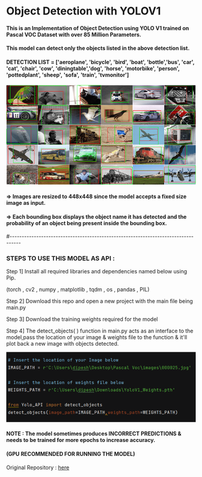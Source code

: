 # Object Detection with YOLOV1

#### This is an Implementation of Object Detection using YOLO V1 trained on Pascal VOC Dataset with over 85 Million Parameters.

#### This model can detect only the objects listed in the above detection list.

#### DETECTION LIST = ['aeroplane', 'bicycle', 'bird', 'boat', 'bottle','bus', 'car', 'cat', 'chair', 'cow', 'diningtable','dog', 'horse', 'motorbike', 'person', 'pottedplant', 'sheep', 'sofa', 'train', 'tvmonitor']
                     
                     
![](/imgs/pascalvoc.png)                     


#### => Images are resized to 448x448 since the model accepts a fixed size image as input.

#### => Each bounding box displays the object name it has detected and the probability of an object being present inside the bounding box.

#----------------------------------------------------------------------------------

### STEPS TO USE THIS MODEL AS API :

Step 1] Install all required libraries and dependencies named below using Pip.

(torch , cv2 , numpy , matplotlib , tqdm , os , pandas , PIL)

Step 2] Download this repo and open a new project with the main file being main.py

Step 3] Download the training weights required for the model

Step 4] The detect_objects( ) function in main.py acts as an interface to the model,pass the location of your image & weights file to the function & it'll plot back a new image with objects detected.

![](/imgs/yoloapi.png)

#### NOTE : The model sometimes produces INCORRECT PREDICTIONS & needs to be trained for more epochs to increase accuracy.
#### (GPU RECOMMENDED FOR RUNNING THE MODEL)

Original Repository : [here](https://github.com/aladdinpersson/Machine-Learning-Collection/tree/master/ML/Pytorch/object_detection/YOLO)








